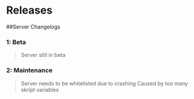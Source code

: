 # Releases
##Server Changelogs
### 1: Beta
> Server still in beta
### 2: Maintenance
> Server needs to be whitelisted due to crashing Caused by too many skript variables
